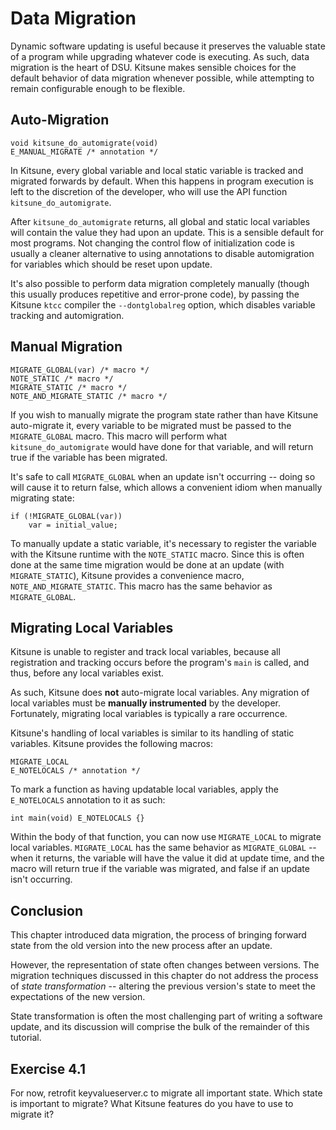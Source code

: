 Data Migration
==============

Dynamic software updating is useful because it preserves the valuable state of a program while upgrading whatever code is executing. As such, data migration is the heart of DSU. Kitsune makes sensible choices for the default behavior of data migration whenever possible, while attempting to remain configurable enough to be flexible.

Auto-Migration
--------------

    void kitsune_do_automigrate(void)
	E_MANUAL_MIGRATE /* annotation */


In Kitsune, every global variable and local static variable is tracked and migrated forwards by default. When this happens in program execution is left to the discretion of the developer, who will use the API function `kitsune_do_automigrate`.

After `kitsune_do_automigrate` returns, all global and static local variables will contain the value they had upon an update. This is a sensible default for most programs. Not changing the control flow of initialization code is usually a cleaner alternative to using annotations to disable automigration for variables which should be reset upon update.

It's also possible to perform data migration completely manually (though this usually produces repetitive and error-prone code), by passing the Kitsune `ktcc` compiler the `--dontglobalreg` option, which disables variable tracking and automigration.

Manual Migration
----------------

    MIGRATE_GLOBAL(var) /* macro */
	NOTE_STATIC /* macro */
	MIGRATE_STATIC /* macro */
	NOTE_AND_MIGRATE_STATIC /* macro */
	
If you wish to manually migrate the program state rather than have Kitsune auto-migrate it, every variable to be migrated must be passed to the `MIGRATE_GLOBAL` macro. This macro will perform what `kitsune_do_automigrate` would have done for that variable, and will return true if the variable has been migrated. 

It's safe to call `MIGRATE_GLOBAL` when an update isn't occurring -- doing so will cause it to return false, which allows a convenient idiom when manually migrating state:

    if (!MIGRATE_GLOBAL(var))
		var = initial_value;
		
To manually update a static variable, it's necessary to register the variable with the Kitsune runtime with the `NOTE_STATIC` macro. Since this is often done at the same time migration would be done at an update (with `MIGRATE_STATIC`), Kitsune provides a convenience macro, `NOTE_AND_MIGRATE_STATIC`. This macro has the same behavior as `MIGRATE_GLOBAL`.

Migrating Local Variables
-------------------------

Kitsune is unable to register and track local variables, because all registration and tracking occurs before the program's `main` is called, and thus, before any local variables exist. 

As such, Kitsune does **not** auto-migrate local variables. Any migration of local variables must be **manually instrumented** by the developer. Fortunately, migrating local variables is typically a rare occurrence.

Kitsune's handling of local variables is similar to its handling of static variables. Kitsune provides the following macros:

	MIGRATE_LOCAL
	E_NOTELOCALS /* annotation */ 
	
To mark a function as having updatable local variables, apply the `E_NOTELOCALS` annotation to it as such:

    int main(void) E_NOTELOCALS {}

Within the body of that function, you can now use `MIGRATE_LOCAL` to migrate local variables. `MIGRATE_LOCAL` has the same behavior as `MIGRATE_GLOBAL` -- when it returns, the variable will have the value it did at update time, and the macro will return true if the variable was migrated, and false if an update isn't occurring.

Conclusion
----------

This chapter introduced data migration, the process of bringing forward state from the old version into the new process after an update.

However, the representation of state often changes between versions. The migration techniques discussed in this chapter do not address the process of *state transformation* -- altering the previous version's state to meet the expectations of the new version.

State transformation is often the most challenging part of writing a software update, and its discussion will comprise the bulk of the remainder of this tutorial.

Exercise 4.1
------------

For now, retrofit keyvalueserver.c to migrate all important state. Which state is important to migrate? What Kitsune features do you have to use to migrate it?
